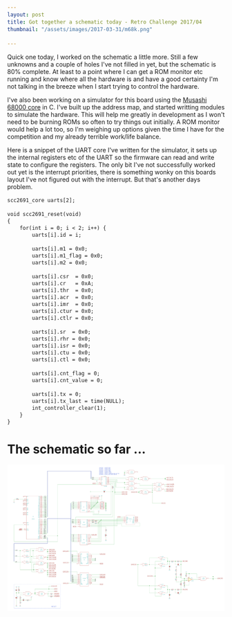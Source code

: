 ```yaml
---
layout: post
title: Got together a schematic today - Retro Challenge 2017/04
thumbnail: "/assets/images/2017-03-31/m68k.png"

---
```


Quick one today, I worked on the schematic a little more. Still a few unknowns
and a couple of holes I've not filled in yet, but the schematic is 80%
complete. At least to a point where I can get a ROM monitor etc running and
know where all the hardware is and have a good certainty I'm not talking in the
breeze when I start trying to control the hardware.

I've also been working on a simulator for this board using the [Musashi 68000
core](https://github.com/kstenerud/Musashi) in C. I've built up the address
map, and started writting modules to simulate the hardware. This will help me
greatly in development as I won't need to be burning ROMs so often to try
things out initially. A ROM monitor would help a lot too, so I'm weighing up
options given the time I have for the competition and my already terrible
work/life balance.

Here is a snippet of the UART core I've written for the simulator, it sets up the internal registers etc of the UART so the firmware can read and write state to configure the registers. The only bit I've not successfully worked out yet is the interrupt priorities, there is something wonky on this boards layout I've not figured out with the interrupt. But that's another days problem.

```
scc2691_core uarts[2];

void scc2691_reset(void)
{
    for(int i = 0; i < 2; i++) {
        uarts[i].id = i;

        uarts[i].m1 = 0x0;
        uarts[i].m1_flag = 0x0;
        uarts[i].m2 = 0x0;

        uarts[i].csr  = 0x0;
        uarts[i].cr   = 0xA;
        uarts[i].thr  = 0x0;
        uarts[i].acr  = 0x0;
        uarts[i].imr  = 0x0;
        uarts[i].ctur = 0x0;
        uarts[i].ctlr = 0x0;

        uarts[i].sr  = 0x0;
        uarts[i].rhr = 0x0;
        uarts[i].isr = 0x0;
        uarts[i].ctu = 0x0;
        uarts[i].ctl = 0x0;

        uarts[i].cnt_flag = 0;
        uarts[i].cnt_value = 0;

        uarts[i].tx = 0;
        uarts[i].tx_last = time(NULL);
        int_controller_clear(1);
    }
}
```

# The schematic so far ...

[![AMX board schematic](/assets/images/2017-04-05/tmb_schematic.png)](/assets/images/2017-04-05/schematic.png)
